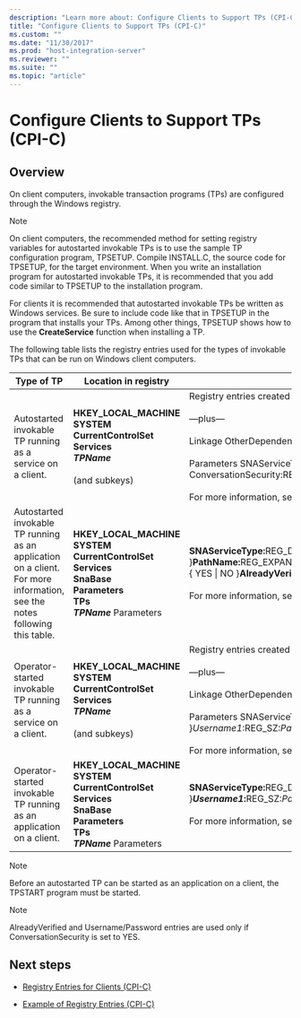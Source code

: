 ```yaml
---
description: "Learn more about: Configure Clients to Support TPs (CPI-C)"
title: "Configure Clients to Support TPs (CPI-C)"
ms.custom: ""
ms.date: "11/30/2017"
ms.prod: "host-integration-server"
ms.reviewer: ""
ms.suite: ""
ms.topic: "article"
---
```

# Configure Clients to Support TPs (CPI-C)

## Overview
On client computers, invokable transaction programs (TPs) are configured through the Windows registry.  

> [!NOTE]
>  On client computers, the recommended method for setting registry variables for autostarted invokable TPs is to use the sample TP configuration program, TPSETUP. Compile INSTALL.C, the source code for TPSETUP, for the target environment. When you write an installation program for autostarted invokable TPs, it is recommended that you add code similar to TPSETUP to the installation program.   

 For clients it is recommended that autostarted invokable TPs be written as Windows services. Be sure to include code like that in TPSETUP in the program that installs your TPs. Among other things, TPSETUP shows how to use the **CreateService** function when installing a TP.  

 The following table lists the registry entries used for the types of invokable TPs that can be run on Windows client computers.  


|                                                        Type of TP                                                         |                                                                            Location in registry                                                                             |                                                                                                                                                                                                                                                                                                           Possible registry entries                                                                                                                                                                                                                                                                                                           |
|---------------------------------------------------------------------------------------------------------------------------|-----------------------------------------------------------------------------------------------------------------------------------------------------------------------------|-----------------------------------------------------------------------------------------------------------------------------------------------------------------------------------------------------------------------------------------------------------------------------------------------------------------------------------------------------------------------------------------------------------------------------------------------------------------------------------------------------------------------------------------------------------------------------------------------------------------------------------------------|
|                                Autostarted invokable TP running as a service on a client.                                 |                    **HKEY_LOCAL_MACHINE**<br /> **SYSTEM**<br /> **CurrentControlSet**<br /> **Services** <br /> ***TPName***<br /><br /> (and subkeys)                     | Registry entries created by the **CreateService** call, including entries that specify the path, display name, and other characteristics of the service.<br /><br /> —plus—<br /><br /> Linkage OtherDependencies:REG_MULTI_SZ:SnaBase<br /><br /> Parameters SNAServiceType:REG_DWORD:0x5 LocalLU:REG_SZ:*LUalias* Parameters:REG_SZ:*ParameterList* Timeout:REG_DWORD:*number* AcceptNames:REG_SZ:*TPNameList* ConversationSecurity:REG_SZ:{ YES &#124; NO } AlreadyVerified:REG_SZ:{ YES &#124; NO }*Username1*:REG_SZ:*Password1* ...*UsernameX*:REG_SZ:*PasswordX*<br /><br /> For more information, see the notes following this table. |
| Autostarted invokable TP running as an application on a client. For more information, see the notes following this table. | **HKEY_LOCAL_MACHINE**<br /> **SYSTEM**<br /> **CurrentControlSet**<br /> **Services**<br /> **SnaBase**<br /> **Parameters**<br /> **TPs** <br /> ***TPName***  Parameters |                        <strong>SNAServiceType:</strong>REG_DWORD:{ 0x5 &#124; 0x6 }<strong>PathName:</strong>REG_EXPAND_SZ:*path*<strong>LocalLU:</strong>REG_SZ:*LUalias*<strong>Parameters:</strong>REG_SZ:*ParameterList*<strong>TimeOut:</strong>REG_DWORD:*number*<strong>AcceptNames:</strong>REG_SZ:*TPNameList*<strong>ConversationSecurity:</strong>REG_SZ:{ YES &#124; NO }<strong>AlreadyVerified:</strong>REG_SZ:{ YES &#124; NO }<strong>*Username1*:</strong>REG_SZ:*Password1* ...<strong>*UsernameX*:</strong>REG_SZ:*PasswordX*<br /><br /> For more information, see the notes following this table.                        |
|                              Operator-started invokable TP running as a service on a client.                              |                    **HKEY_LOCAL_MACHINE**<br /> **SYSTEM**<br /> **CurrentControlSet**<br /> **Services** <br /> ***TPName***<br /><br /> (and subkeys)                     |                                  Registry entries created by the **CreateService** call, including entries that specify the path, display name, and other characteristics of the service.<br /><br /> —plus—<br /><br /> Linkage OtherDependencies:REG_MULTI_SZ:SnaBase<br /><br /> Parameters SNAServiceType:REG_DWORD:0x1A LocalLU:REG_SZ:*LUalias* Timeout:REG_DWORD:*number* ConversationSecurity:REG_SZ:{ YES &#124; NO } AlreadyVerified:REG_SZ:{ YES &#124; NO }*Username1*:REG_SZ:*Password1* ...*UsernameX*:REG_SZ:*PasswordX*<br /><br /> For more information, see the note following this table.                                  |
|                           Operator-started invokable TP running as an application on a client.                            | **HKEY_LOCAL_MACHINE**<br /> **SYSTEM**<br /> **CurrentControlSet**<br /> **Services**<br /> **SnaBase**<br /> **Parameters**<br /> **TPs** <br /> ***TPName***  Parameters |                                                                                                       <strong>SNAServiceType:</strong>REG_DWORD:0x1A<strong>LocalLU:</strong>REG_SZ:*LUalias*<strong>TimeOut:</strong>REG_DWORD:*number*<strong>ConversationSecurity:</strong>REG_SZ:{ YES &#124; NO }<strong>AlreadyVerified:</strong>REG_SZ:{ YES &#124; NO }<strong>*Username1*:</strong>REG_SZ:*Password1* ...<strong>*UsernameX*:</strong>REG_SZ:*PasswordX*<br /><br /> For more information, see the note following this table.                                                                                                        |

> [!NOTE]
>  Before an autostarted TP can be started as an application on a client, the TPSTART program must be started. 

> [!NOTE]
>  AlreadyVerified and Username/Password entries are used only if ConversationSecurity is set to YES.  

## Next steps

-   [Registry Entries for Clients (CPI-C)](../core/registry-entries-for-clients-cpi-c-1.md)  

-   [Example of Registry Entries (CPI-C)](../core/example-of-registry-entries-cpi-c-1.md)
